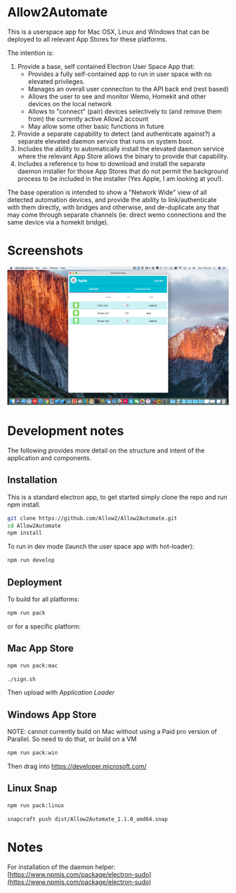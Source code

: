 Allow2Automate
==============

This is a userspace app for Mac OSX, Linux and Windows that can be deployed to all relevant
App Stores for these platforms.

The intention is:
1. Provide a base, self contained Electron User Space App that:
    * Provides a fully self-contained app to run in user space with no elevated privileges.
    * Manages an overall user connection to the API back end (rest based)
    * Allows the user to see and monitor Wemo, Homekit and other devices on the local network
    * Allows to "connect" (pair) devices selectively to (and remove them from) the currently active Allow2 account
    * May allow some other basic functions in future
2. Provide a separate capability to detect (and authenticate against?) a separate elevated daemon service that runs
on system boot.
3. Includes the ability to automatically install the elevated daemon service where the relevant App Store
allows the binary to provide that capability.
4. Includes a reference to how to download and install the separate daemon installer for those App Stores that
do not permit the background process to be included in the installer (Yes Apple, I am looking at you!).

The base operation is intended to show a "Network Wide" view of all detected automation devices, and provide the ability to
link/authenticate with them directly, with bridges and otherwise, and de-duplicate any that may come through separate channels
(ie: direct wemo connections and the same device via a homekit bridge).

# Screenshots

![Allow2Automate on OSX](/ScreenShots/Screen%20Shot%204.png?raw=true "Allow2Automate on OSX")

# Development notes

The following provides more detail on the structure and intent of the application and components.

## Installation

This is a standard electron app, to get started simply clone the repo and run npm install.

```sh
git clone https://github.com/Allow2/Allow2Automate.git
cd Allow2Automate
npm install
```

To run in dev mode (launch the user space app with hot-loader):

```sh
npm run develop
```

## Deployment

To build for all platforms:

```sh
npm run pack
```

or for a specific platform:

## Mac App Store

```sh
npm run pack:mac
```

```sh
./sign.sh
```

Then upload with *Application Loader*

## Windows App Store

NOTE: cannot currently build on Mac without using a Paid pro version of Parallel.
So need to do that, or build on a VM

```sh
npm run pack:win
```

Then drag into https://developer.microsoft.com/

## Linux Snap

```sh
npm run pack:linux
```

```sh
snapcraft push dist/Allow2Automate_1.1.0_amd64.snap
```

# Notes

For installation of the daemon helper:
[https://www.npmjs.com/package/electron-sudo](https://www.npmjs.com/package/electron-sudo)
